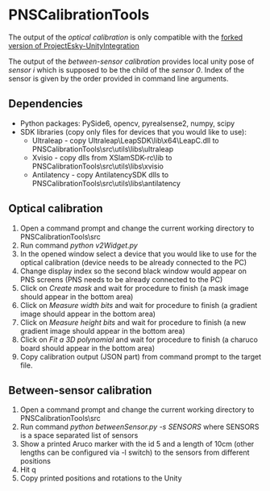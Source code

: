 # PNSCalibrationTools
The output of the *optical calibration* is only compatible with the [forked version of ProjectEsky-UnityIntegration](https://github.com/JurajVincur/ProjectEsky-UnityIntegration)

The output of the *between-sensor calibration* provides local unity pose of *sensor i* which is supposed to be the child of the *sensor 0*. Index of the sensor is given by the order provided in command line arguments.

## Dependencies
- Python packages: PySide6, opencv, pyrealsense2, numpy, scipy
- SDK libraries (copy only files for devices that you would like to use):
  - Ultraleap - copy Ultraleap\LeapSDK\lib\x64\LeapC.dll to PNSCalibrationTools\src\utils\libs\ultraleap
  - Xvisio - copy dlls from XSlamSDK-rc\lib to PNSCalibrationTools\src\utils\libs\xvisio
  - Antilatency - copy AntilatencySDK dlls to PNSCalibrationTools\src\utils\libs\antilatency
  
## Optical calibration
1. Open a command prompt and change the current working directory to PNSCalibrationTools\src
2. Run command *python v2Widget.py*
3. In the opened window select a device that you would like to use for the optical calibration (device needs to be already connected to the PC)
4. Change display index so the second black window would appear on PNS screens (PNS needs to be already connected to the PC)
5. Click on *Create mask* and wait for procedure to finish (a mask image should appear in the bottom area)
6. Click on *Measure width bits* and wait for procedure to finish (a gradient image should appear in the bottom area)
7. Click on *Measure height bits* and wait for procedure to finish (a new gradient image should appear in the bottom area)
8. Click on *Fit a 3D polynomial* and wait for procedure to finish (a charuco board should appear in the bottom area)
9. Copy calibration output (JSON part) from command prompt to the target file.

## Between-sensor calibration
1. Open a command prompt and change the current working directory to PNSCalibrationTools\src
2. Run command *python betweenSensor.py -s SENSORS* where SENSORS is a space separated list of sensors
3. Show a printed Aruco marker with the id 5 and a length of 10cm (other lengths can be configured via -l switch) to the sensors from different positions
4. Hit q
5. Copy printed positions and rotations to the Unity
